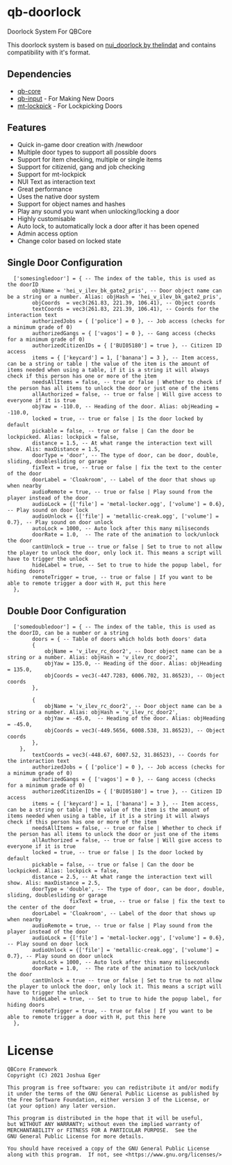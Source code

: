# qb-doorlock
Doorlock System For QBCore

This doorlock system is based on [nui_doorlock by thelindat](https://github.com/thelindat/nui_doorlock) and contains compatibility with it's format.

## Dependencies

* [qb-core](https://github.com/qbcore-framework/qb-core)
* [qb-input](https://github.com/qbcore-framework/qb-input) - For Making New Doors
* [mt-lockpick](https://github.com/qbcore-framework/qb-lockpick) - For Lockpicking Doors

## Features

* Quick in-game door creation with /newdoor
* Multiple door types to support all possible doors
* Support for item checking, multiple or single items
* Support for citizenid, gang and job checking
* Support for mt-lockpick
* NUI Text as interaction text
* Great performance
* Uses the native door system
* Support for object names and hashes
* Play any sound you want when unlocking/locking a door
* Highly customisable
* Auto lock, to automatically lock a door after it has been opened
* Admin access option
* Change color based on locked state

## Single Door Configuration

      ['somesingledoor'] = { -- The index of the table, this is used as the doorID
            objName = 'hei_v_ilev_bk_gate2_pris', -- Door object name can be a string or a number. Alias: objHash = 'hei_v_ilev_bk_gate2_pris',
            objCoords  = vec3(261.83, 221.39, 106.41), -- Object coords
            textCoords = vec3(261.83, 221.39, 106.41), -- Coords for the interaction text
            authorizedJobs = { ['police'] = 0 }, -- Job access (checks for a minimum grade of 0)
            authorizedGangs = { ['vagos'] = 0 }, -- Gang access (checks for a minimum grade of 0)
            authorizedCitizenIDs = { ['BUI05180'] = true }, -- Citizen ID access
            items = { ['keycard'] = 1, ['banana'] = 3 }, -- Item access, can be a string or table | the value of the item is the amount of items needed when using a table, if it is a string it will always check if this person has one or more of the item
            needsAllItems = false, -- true or false | Whether to check if the person has all items to unlock the door or just one of the items
            allAuthorized = false, -- true or false | Will give access to everyone if it is true
            objYaw = -110.0, -- Heading of the door. Alias: objHeading = -110.0,
            locked = true, -- true or false | Is the door locked by default
            pickable = false, -- true or false | Can the door be lockpicked. Alias: lockpick = false,
            distance = 1.5, -- At what range the interaction text will show. Alis: maxDistance = 1.5,
            doorType = 'door', -- The type of door, can be door, double, sliding, doublesliding or garage
            fixText = true, -- true or false | fix the text to the center of the door
            doorLabel = 'Cloakroom', -- Label of the door that shows up when nearby
            audioRemote = true, -- true or false | Play sound from the player instead of the door
            audioLock = {['file'] = 'metal-locker.ogg', ['volume'] = 0.6}, -- Play sound on door lock
            audioUnlock = {['file'] = 'metallic-creak.ogg', ['volume'] = 0.7}, -- Play sound on door unlock
            autoLock = 1000, -- Auto lock after this many miliseconds
            doorRate = 1.0,  -- The rate of the animation to lock/unlock the door
            cantUnlock = true -- true or false | Set to true to not allow the player to unlock the door, only lock it. This means a script will have to trigger the unlock
            hideLabel = true, -- Set to true to hide the popup label, for hiding doors
            remoteTrigger = true, -- true or false | If you want to be able to remote trigger a door with H, put this here
      },

## Double Door Configuration

      ['somedoubledoor'] = { -- The index of the table, this is used as the doorID, can be a number or a string
            doors = { -- Table of doors which holds both doors' data
			{
				objName = 'v_ilev_rc_door2', -- Door object name can be a string or a number. Alias: objHash = 'v_ilev_rc_door2',
				objYaw = 135.0, -- Heading of the door. Alias: objHeading = 135.0,
				objCoords = vec3(-447.7283, 6006.702, 31.86523), -- Object coords
			},

			{
				objName = 'v_ilev_rc_door2', -- Door object name can be a string or a number. Alias: objHash = 'v_ilev_rc_door2',
				objYaw = -45.0,  -- Heading of the door. Alias: objHeading = -45.0,
				objCoords = vec3(-449.5656, 6008.538, 31.86523), -- Object coords
			},
		},
            textCoords = vec3(-448.67, 6007.52, 31.86523), -- Coords for the interaction text
            authorizedJobs = { ['police'] = 0 }, -- Job access (checks for a minimum grade of 0)
            authorizedGangs = { ['vagos'] = 0 }, -- Gang access (checks for a minimum grade of 0)
            authorizedCitizenIDs = { ['BUI05180'] = true }, -- Citizen ID access
            items = { ['keycard'] = 1, ['banana'] = 3 }, -- Item access, can be a string or table | the value of the item is the amount of items needed when using a table, if it is a string it will always check if this person has one or more of the item
            needsAllItems = false, -- true or false | Whether to check if the person has all items to unlock the door or just one of the items
            allAuthorized = false, -- true or false | Will give access to everyone if it is true
            locked = true, -- true or false | Is the door locked by default
            pickable = false, -- true or false | Can the door be lockpicked. Alias: lockpick = false,
            distance = 2.5, -- At what range the interaction text will show. Alis: maxDistance = 2.5,
            doorType = 'double', -- The type of door, can be door, double, sliding, doublesliding or garage
                        fixText = true, -- true or false | fix the text to the center of the door
            doorLabel = 'Cloakroom', -- Label of the door that shows up when nearby
            audioRemote = true, -- true or false | Play sound from the player instead of the door
            audioLock = {['file'] = 'metal-locker.ogg', ['volume'] = 0.6}, -- Play sound on door lock
            audioUnlock = {['file'] = 'metallic-creak.ogg', ['volume'] = 0.7}, -- Play sound on door unlock
            autoLock = 1000, -- Auto lock after this many miliseconds
            doorRate = 1.0,  -- The rate of the animation to lock/unlock the door
            cantUnlock = true -- true or false | Set to true to not allow the player to unlock the door, only lock it. This means a script will have to trigger the unlock
            hideLabel = true, -- Set to true to hide the popup label, for hiding doors
            remoteTrigger = true, -- true or false | If you want to be able to remote trigger a door with H, put this here
      },

# License

    QBCore Framework
    Copyright (C) 2021 Joshua Eger

    This program is free software: you can redistribute it and/or modify
    it under the terms of the GNU General Public License as published by
    the Free Software Foundation, either version 3 of the License, or
    (at your option) any later version.

    This program is distributed in the hope that it will be useful,
    but WITHOUT ANY WARRANTY; without even the implied warranty of
    MERCHANTABILITY or FITNESS FOR A PARTICULAR PURPOSE.  See the
    GNU General Public License for more details.

    You should have received a copy of the GNU General Public License
    along with this program.  If not, see <https://www.gnu.org/licenses/>